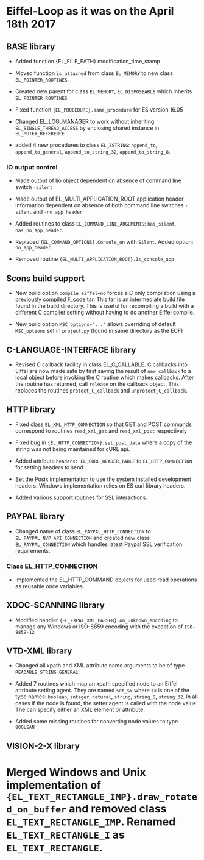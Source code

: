 # Eiffel-Loop as it was on the April 18th 2017

## BASE library

* Added function {EL_FILE_PATH}.modification_time_stamp

* Moved function `is_attached` from class `EL_MEMORY` to new class `EL_POINTER_ROUTINES`.

* Created new parent for class `EL_MEMORY`, `EL_DISPOSEABLE` which inherits `EL_POINTER_ROUTINES`.

* Fixed function `{EL_PROCEDURE}.same_procedure` for ES version 16.05

* Changed EL_LOG_MANAGER to work without inheriting `EL_SINGLE_THREAD_ACCESS` by enclosing shared instance in `EL_MUTEX_REFERENCE`

* added 4 new procedures to class `EL_ZSTRING`: `append_to`, `append_to_general`, `append_to_string_32`, `append_to_string_8`.

### IO output control

* Made output of lio object dependent on absence of command line switch `-silent`

* Made output of EL_MULTI_APPLICATION_ROOT application header information dependent on absence of both command line switches `-silent` and `-no_app_header`

* Added routines to class `EL_COMMAND_LINE_ARGUMENTS`: `has_silent`, `has_no_app_header`.

* Replaced `{EL_COMMAND_OPTIONS}.Console_on` with `Silent`. Added option: `no_app_header`

* Removed routine `{EL_MULTI_APPLICATION_ROOT}.Is_console_app`

## Scons build support
* New build option `compile_eiffel=no` forces a C only compilation using a previously compiled F_code tar. This tar is an intermediate build file found in the build directory. This is useful for recompiling a build with a different C compiler setting without having to do another Eiffel compile.

* New build option `MSC_options="..."` allows overriding of default `MSC_options` set in `project.py` (found in same directory as the ECF)

## C-LANGUAGE-INTERFACE library

* Revised C callback facility in class EL_C_CALLABLE. C callbacks into Eiffel are now made safe by first saving the result of `new_callback` to a local object before invoking the C routine which makes callbacks. After the routine has returned, call `release` on the callback object. This replaces the routines `protect_C_callback` and `unprotect_C_callback`.

## HTTP library

* Fixed class `EL_XML_HTTP_CONNECTION` so that GET and POST commands correspond to routines `read_xml_get` and `read_xml_post` respectively

* Fixed bug in `{EL_HTTP_CONNECTION}.set_post_data` where a copy of the string was not being maintained for cURL api.

* Added attribute `headers: EL_CURL_HEADER_TABLE` to `EL_HTTP_CONNECTION` for setting headers to send

* Set the Posix implementation to use the system installed development headers. Windows implementation relies on ES curl library headers.

* Added various support routines for SSL interactions.

## PAYPAL library

* Changed name of class `EL_PAYPAL_HTTP_CONNECTION` to `EL_PAYPAL_NVP_API_CONNECTION` and created new class `EL_PAYPAL_CONNECTION` which handles latest Paypal SSL verification requirements. 

### Class [EL_HTTP_CONNECTION](http://www.eiffel-loop.com/library/network/protocol/http/class-index.html#EL_HTTP_CONNECTION)

* Implemented the EL_HTTP_COMMAND objects for used read operations as reusable once variables.

## XDOC-SCANNING library

* Modified handler `{EL_EXPAT_XML_PARSER}.on_unknown_encoding` to manage any Windows or ISO-8859 encoding with the exception of `ISO-8859-12`

## VTD-XML library

* Changed all xpath and XML attribute name arguments to be of type `READABLE_STRING_GENERAL`.

* Added 7 routines which map an xpath specified node to an Eiffel attribute setting agent. They are named `set_$x` where `$x` is one of the type names: `boolean`, `integer`, `natural`, `string`, `string_8`, `string_32`. In all cases if the node is found, the setter agent is called with the node value. The can specify either an XML element or attribute.

* Added some missing routines for converting node values to type `BOOLEAN`

## VISION-2-X library

# Merged Windows and Unix implementation of `{EL_TEXT_RECTANGLE_IMP}.draw_rotated_on_buffer` and removed class `EL_TEXT_RECTANGLE_IMP`. Renamed `EL_TEXT_RECTANGLE_I` as `EL_TEXT_RECTANGLE`.
